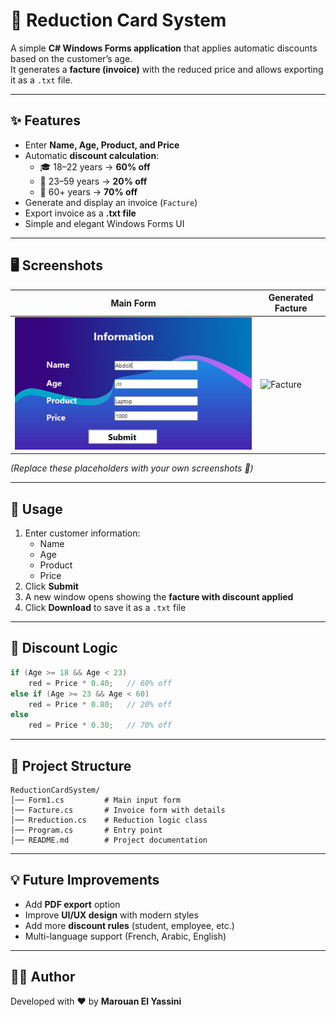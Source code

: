 
# 🪪 Reduction Card System

A simple **C# Windows Forms application** that applies automatic discounts based on the customer’s age.  
It generates a **facture (invoice)** with the reduced price and allows exporting it as a `.txt` file.  

---

## ✨ Features

- Enter **Name, Age, Product, and Price**  
- Automatic **discount calculation**:  
  - 🎓 18–22 years → **60% off**  
  - 👨 23–59 years → **20% off**  
  - 👴 60+ years → **70% off**  
- Generate and display an invoice (`Facture`)  
- Export invoice as a **.txt file**  
- Simple and elegant Windows Forms UI  

---

## 🖥️ Screenshots  

| Main Form | Generated Facture |  
|-----------|------------------|  
| ![Form1](Cap1.PNG) | ![Facture]() |  

*(Replace these placeholders with your own screenshots 📸)*  

---

## 🚀 Usage

1. Enter customer information:
   - Name  
   - Age  
   - Product  
   - Price  
2. Click **Submit**  
3. A new window opens showing the **facture with discount applied**  
4. Click **Download** to save it as a `.txt` file  

---

## 🧮 Discount Logic

```csharp
if (Age >= 18 && Age < 23)
    red = Price * 0.40;   // 60% off
else if (Age >= 23 && Age < 60)
    red = Price * 0.80;   // 20% off
else
    red = Price * 0.30;   // 70% off
```

---

## 📂 Project Structure

```
ReductionCardSystem/
│── Form1.cs         # Main input form
│── Facture.cs       # Invoice form with details
│── Rreduction.cs    # Reduction logic class
│── Program.cs       # Entry point
│── README.md        # Project documentation
```

---

## 💡 Future Improvements
- Add **PDF export** option  
- Improve **UI/UX design** with modern styles  
- Add more **discount rules** (student, employee, etc.)  
- Multi-language support (French, Arabic, English)  

---

## 👨‍💻 Author

Developed with ❤️ by **Marouan El Yassini**
